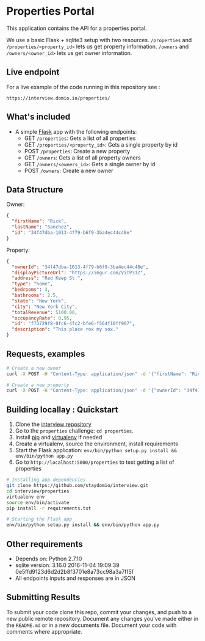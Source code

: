 # Properties Portal
This application contains the API for a properties portal.

We use a basic Flask + sqlite3 setup with two resources.
`/properties` and `/properties/<property_id>` lets us get property information.
`/owners` and `/owners/<owner_id>` lets us get owner information.

## Live endpoint
For a live example of the code running in this repository see :

`https://interview.domio.io/properties/`


## What's included
* A simple [Flask](http://flask.pocoo.org/) app with the following endpoints:
  * GET `/properties`: Gets a list of all properties
  * GET `/properties/<property_id>`: Gets a single property by id
  * POST `/properties`: Create a new property
  * GET `/owners`: Gets a list of all property owners
  * GET `/owners/<owners_id>`: Gets a single owner by id
  * POST `/owners`: Create a new owner




## Data Structure
Owner: 
```json
{
  "firstName": "Rick",
  "lastName": "Sanchez",
  "id": "34f47dba-1013-4f79-b6f9-3ba4ec44c48e"
}
```
Property: 
```json
{
  "ownerId": "34f47dba-1013-4f79-b6f9-3ba4ec44c48e", 
  "displayPictureUrl": "https://imgur.com/ViTP31Z", 
  "address": "Red Keep St.", 
  "type": "home", 
  "bedrooms": 3, 
  "bathrooms": 2.5, 
  "state": "New York", 
  "city": "New York City", 
  "totalRevenue": 5100.00, 
  "occupancyRate": 0.95, 
  "id": "f73729f8-0fc6-4fc2-bfe6-f564f10ff907",
  "description": "This place rox my sox."
}
```

## Requests, examples
```bash
# Create a new owner
curl -X POST -H "Content-Type: application/json" -d '{"firstName": "Rick", "lastName": "Sanchez", "id": "34f47dba-1013-4f79-b6f9-3ba4ec44c48e"}' http://127.0.0.1:5000/owners/
```
```bash
# Create a new property
curl -X POST -H "Content-Type: application/json" -d '{"ownerId": "34f47dba-1013-4f79-b6f9-3ba4ec44c48e", "displayPictureUrl": "https://imgur.com/ViTP31Z", "address": "Red Keep St.", "type": "castle", "bedrooms": 3, "bathrooms": 2.5, "state": "New York", "city": "New York City", "totalRevenue": 5100.00, "occupancyRate": 0.95, "id": "f73729f8-0fc6-4fc2-bfe6-f564f10ff907", "description": "This place rox my sox."}' http://127.0.0.1:5000/properties/
```


## Building locallay : Quickstart
1. Clone the [interview repository](https://github.com/staydomio/interview)
2. Go to the `properties` challenge: `cd properties`.
3. Install [pip](https://pip.pypa.io/en/stable/installing/) and [virtualenv](https://virtualenv.pypa.io/en/stable/installation/) if needed
4. Create a virtualenv, source the environment, install requirements
5. Start the Flask application: `env/bin/python setup.py install && env/bin/python app.py`
6. Go to `http://localhost:5000/properties` to test getting a list of properties

```bash
# Installing app dependencies
git clone https://github.com/staydomio/interview.git
cd interview/properties
virtualenv env
source env/bin/activate
pip install -r requirements.txt
```
```bash
# Starting the Flask app
env/bin/python setup.py install && env/bin/python app.py
```


## Other requirements
* Depends on: Python 2.7.10
* sqlite version: 3.16.0 2016-11-04 19:09:39 0e5ffd9123d6d2d2b8f3701e8a73cc98a3a7ff5f
* All endpoints inputs and responses are in JSON


## Submitting Results
To submit your code clone this repo, commit your changes, and push to a new public remote repository.
Document any changes you've made either in the `README.md` or in a new documents file.
Document your code with comments where appropriate.
